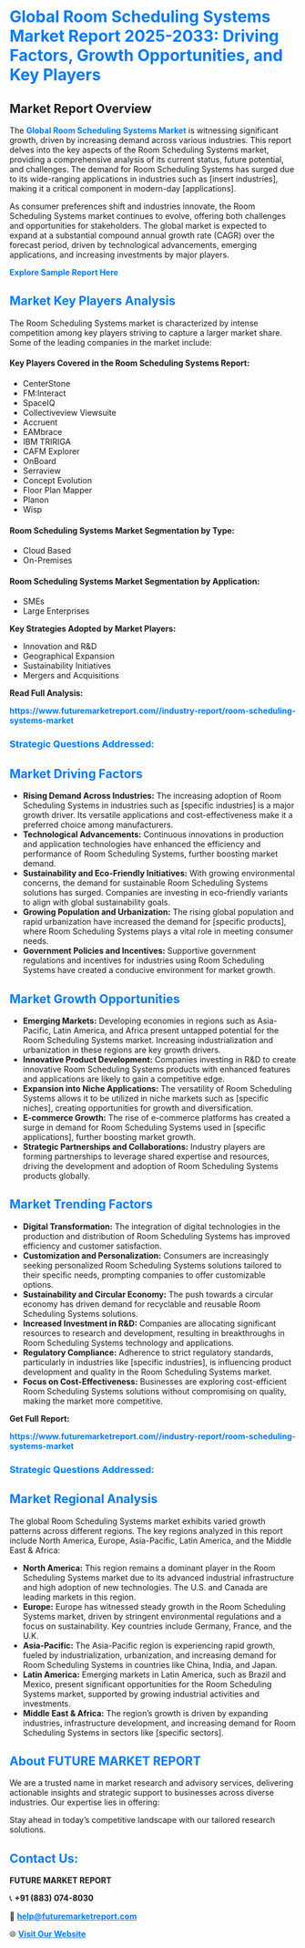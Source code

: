<h1 style="color: #007BFF;">Global Room Scheduling Systems Market Report 2025-2033: Driving Factors, Growth Opportunities, and Key Players</h1>

<section id="overview">
<h2>Market Report Overview</h2>
<p>The <a href="https://www.futuremarketreport.com//industry-report/room-scheduling-systems-market" style="color: #007BFF; text-decoration: none;"><strong>Global Room Scheduling Systems Market</strong></a> is witnessing significant growth, driven by increasing demand across various industries. This report delves into the key aspects of the Room Scheduling Systems market, providing a comprehensive analysis of its current status, future potential, and challenges. The demand for Room Scheduling Systems has surged due to its wide-ranging applications in industries such as [insert industries], making it a critical component in modern-day [applications].</p>
<p>As consumer preferences shift and industries innovate, the Room Scheduling Systems market continues to evolve, offering both challenges and opportunities for stakeholders. The global market is expected to expand at a substantial compound annual growth rate (CAGR) over the forecast period, driven by technological advancements, emerging applications, and increasing investments by major players.</p>
</section>

<section id="overview">
<p><a href="https://www.futuremarketreport.com//request-sample/reportId=47921" style="color: #007BFF; text-decoration: none;"><strong>Explore Sample Report Here</strong></a></p>
</section>

<section id="key-players">
<h2 style="color: #007BFF;">Market Key Players Analysis</h2>
<p>The Room Scheduling Systems market is characterized by intense competition among key players striving to capture a larger market share. Some of the leading companies in the market include:</p>
<h4>Key Players Covered in the Room Scheduling Systems Report:</h4>
<ul><li>CenterStone</li><li>FM:Interact</li><li>SpaceIQ</li><li>Collectiveview Viewsuite</li><li>Accruent</li><li>EAMbrace</li><li>IBM TRIRIGA</li><li>CAFM Explorer</li><li>OnBoard</li><li>Serraview</li><li>Concept Evolution</li><li>Floor Plan Mapper</li><li>Planon</li><li>Wisp</li></ul>
<h4>Room Scheduling Systems Market Segmentation by Type:</h4>
<ul><li>Cloud Based</li><li>On-Premises</li></ul>

<h4>Room Scheduling Systems Market Segmentation by Application:</h4>
<ul><li>SMEs</li><li>Large Enterprises</li></ul>
<p><strong>Key Strategies Adopted by Market Players:</strong></p>
<ul>
<li>Innovation and R&D</li>
<li>Geographical Expansion</li>
<li>Sustainability Initiatives</li>
<li>Mergers and Acquisitions</li>
</ul>
</section>

<section>
<p><strong>Read Full Analysis: </strong></p><a href="https://www.futuremarketreport.com//industry-report/room-scheduling-systems-market" style="color: #007BFF; text-decoration: none;"><strong>https://www.futuremarketreport.com//industry-report/room-scheduling-systems-market</strong></a>
<h3 style="color: #007BFF;">Strategic Questions Addressed:</h3>
</section>

<section id="driving-factors">
<h2 style="color: #007BFF;">Market Driving Factors</h2>
<ul>
<li><strong>Rising Demand Across Industries:</strong> The increasing adoption of Room Scheduling Systems in industries such as [specific industries] is a major growth driver. Its versatile applications and cost-effectiveness make it a preferred choice among manufacturers.</li>
<li><strong>Technological Advancements:</strong> Continuous innovations in production and application technologies have enhanced the efficiency and performance of Room Scheduling Systems, further boosting market demand.</li>
<li><strong>Sustainability and Eco-Friendly Initiatives:</strong> With growing environmental concerns, the demand for sustainable Room Scheduling Systems solutions has surged. Companies are investing in eco-friendly variants to align with global sustainability goals.</li>
<li><strong>Growing Population and Urbanization:</strong> The rising global population and rapid urbanization have increased the demand for [specific products], where Room Scheduling Systems plays a vital role in meeting consumer needs.</li>
<li><strong>Government Policies and Incentives:</strong> Supportive government regulations and incentives for industries using Room Scheduling Systems have created a conducive environment for market growth.</li>
</ul>
</section>

<section id="growth-opportunities">
<h2 style="color: #007BFF;">Market Growth Opportunities</h2>
<ul>
<li><strong>Emerging Markets:</strong> Developing economies in regions such as Asia-Pacific, Latin America, and Africa present untapped potential for the Room Scheduling Systems market. Increasing industrialization and urbanization in these regions are key growth drivers.</li>
<li><strong>Innovative Product Development:</strong> Companies investing in R&D to create innovative Room Scheduling Systems products with enhanced features and applications are likely to gain a competitive edge.</li>
<li><strong>Expansion into Niche Applications:</strong> The versatility of Room Scheduling Systems allows it to be utilized in niche markets such as [specific niches], creating opportunities for growth and diversification.</li>
<li><strong>E-commerce Growth:</strong> The rise of e-commerce platforms has created a surge in demand for Room Scheduling Systems used in [specific applications], further boosting market growth.</li>
<li><strong>Strategic Partnerships and Collaborations:</strong> Industry players are forming partnerships to leverage shared expertise and resources, driving the development and adoption of Room Scheduling Systems products globally.</li>
</ul>
</section>

<section id="trending-factors">
<h2 style="color: #007BFF;">Market Trending Factors</h2>
<ul>
<li><strong>Digital Transformation:</strong> The integration of digital technologies in the production and distribution of Room Scheduling Systems has improved efficiency and customer satisfaction.</li>
<li><strong>Customization and Personalization:</strong> Consumers are increasingly seeking personalized Room Scheduling Systems solutions tailored to their specific needs, prompting companies to offer customizable options.</li>
<li><strong>Sustainability and Circular Economy:</strong> The push towards a circular economy has driven demand for recyclable and reusable Room Scheduling Systems solutions.</li>
<li><strong>Increased Investment in R&D:</strong> Companies are allocating significant resources to research and development, resulting in breakthroughs in Room Scheduling Systems technology and applications.</li>
<li><strong>Regulatory Compliance:</strong> Adherence to strict regulatory standards, particularly in industries like [specific industries], is influencing product development and quality in the Room Scheduling Systems market.</li>
<li><strong>Focus on Cost-Effectiveness:</strong> Businesses are exploring cost-efficient Room Scheduling Systems solutions without compromising on quality, making the market more competitive.</li>
</ul>
</section>

<section>
<p><strong>Get Full Report: </strong></p><a href="https://www.futuremarketreport.com//industry-report/room-scheduling-systems-market" style="color: #007BFF; text-decoration: none;"><strong>https://www.futuremarketreport.com//industry-report/room-scheduling-systems-market</strong></a>
<h3 style="color: #007BFF;">Strategic Questions Addressed:</h3>
</section>


<section id="regional-analysis">
<h2 style="color: #007BFF;">Market Regional Analysis</h2>
<p>The global Room Scheduling Systems market exhibits varied growth patterns across different regions. The key regions analyzed in this report include North America, Europe, Asia-Pacific, Latin America, and the Middle East & Africa:</p>
<ul>
<li><strong>North America:</strong> This region remains a dominant player in the Room Scheduling Systems market due to its advanced industrial infrastructure and high adoption of new technologies. The U.S. and Canada are leading markets in this region.</li>
<li><strong>Europe:</strong> Europe has witnessed steady growth in the Room Scheduling Systems market, driven by stringent environmental regulations and a focus on sustainability. Key countries include Germany, France, and the U.K.</li>
<li><strong>Asia-Pacific:</strong> The Asia-Pacific region is experiencing rapid growth, fueled by industrialization, urbanization, and increasing demand for Room Scheduling Systems in countries like China, India, and Japan.</li>
<li><strong>Latin America:</strong> Emerging markets in Latin America, such as Brazil and Mexico, present significant opportunities for the Room Scheduling Systems market, supported by growing industrial activities and investments.</li>
<li><strong>Middle East & Africa:</strong> The region’s growth is driven by expanding industries, infrastructure development, and increasing demand for Room Scheduling Systems in sectors like [specific sectors].</li>
</ul>
</section>

<footer>
<h2 style="color: #007BFF;">About FUTURE MARKET REPORT</h2>
<p>We are a trusted name in market research and advisory services, delivering actionable insights and strategic support to businesses across diverse industries. Our expertise lies in offering:</p>

<p>Stay ahead in today’s competitive landscape with our tailored research solutions.</p>

<h2 style="color: #007BFF;">Contact Us:</h2>
<p><strong>FUTURE MARKET REPORT</strong></p>
<p>📞 <strong>+91 (883) 074-8030</strong></p>
<p>📧 <strong><a href="mailto:help@futuremarketreport.com" style="color: #007BFF;">help@futuremarketreport.com</a></strong></p>
<p>🌐 <strong><a href="https://www.futuremarketreport.com/" style="color: #007BFF;">Visit Our Website</a></strong></p>
</footer>